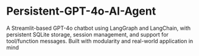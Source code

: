 # Persistent-GPT-4o-AI-Agent
A Streamlit-based GPT-4o chatbot using LangGraph and LangChain, with persistent SQLite storage, session management, and support for tool/function messages. Built with modularity and real-world application in mind

